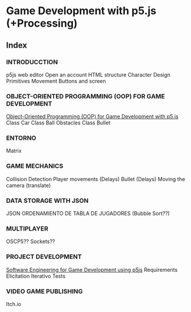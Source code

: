 # Game Development with p5.js (+Processing) 
## Index

### INTRODUCCTION

  p5js web editor
  Open an account
  HTML structure
  Character Design
  Primitives Movement
  Buttons and screen
  
### OBJECT-ORIENTED PROGRAMMING (OOP) FOR GAME DEVELOPMENT
  
  [Object-Oriented Programming (OOP) for Game Development with p5.js](https://github.com/JuanOlaya/OOP-P5js) 
  Class Car
  Class Ball
  Obstacles
  Class Bullet
  
### ENTORNO
  Matrix
  
### GAME MECHANICS
  
  Collision Detection
  Player movements (Delays)
  Bullet (Delays)
  Moving the camera (translate)
  
### DATA STORAGE WITH JSON
  JSON
  ORDENAMIENTO DE TABLA DE JUGADORES (Bubble Sort??)
  
### MULTIPLAYER
  OSCP5??
  Sockets??
  
### PROJECT DEVELOPMENT
  [Software Engineering for Game Development using p5js](https://github.com/JuanOlaya/Software-Engineering) Requirements Elicitation
  Iterativo
  Tests
  
### VIDEO GAME PUBLISHING
  Itch.io
